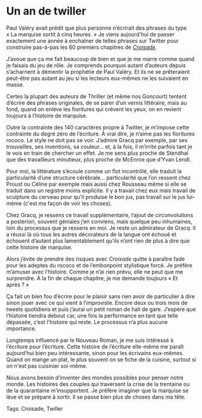 # Un an de twiller

Paul Valéry avait prédit que plus personne n’écrirait des phrases du type « La marquise sortit à cinq heures. » Je viens aujourd'hui de passer exactement une année à enchaîner de telles phrases sur Twitter pour construire pas-à-pas les 60 premiers chapitres de [*Croisade*](http://twiller.tcrouzet.com/).

J’avoue que ça me fait beaucoup de bien et que je me marre comme quand je faisais du jeu de rôle. Je comprends pourquoi autant d’auteurs depuis s’acharnent à démentir la prophétie de Paul Valéry. Et ils ne se prêteraient peut-être pas autant au jeu si les lecteurs eux-mêmes ne les suivaient en masse.

Certes la plupart des auteurs de Thriller (et même nos Goncourt) tentent d’écrire des phrases originales, de se parer d’un vernis littéraire, mais au fond, quand on enlève les fioritures qui crèvent les yeux, on en revient toujours à l’histoire de marquise.

Outre la contrainte des 140 caractères propre à Twitter, je m’impose cette contrainte du degré zéro de l’écriture. À vrai dire, je n’aime pas les fioritures rococo. Le style ne doit pas se voir. J’admire Gracq par exemple, par ses trouvailles, ses inventions, sa couleur… et, à la fois, il m’irrite parfois tant je le vois en train de chercher un effet. Je me sens plus proche de Stendhal que des travailleurs minutieux, plus proche de McEnroe que d’Yvan Lendl.

Pour moi, la littérature s’écoule comme un flot incontrôlé, elle traduit la particularité d’une structure cérébrale… particularité que l’on ressent chez Proust ou Céline par exemple mais aussi chez Rousseau même si elle se traduit dans un registre moins explicite. Il y a travail chez eux mais travail de sculpture du cerveau pour qu'il produise le bon jus, pas travail sur le jus lui-même (c'est ma façon de voir les choses).

Chez Gracq, je ressens ce travail supplémentaire, l’ajout de circonvolutions a posteriori, souvent géniales j’en conviens, mais quelque peu inhumaines, loin du processus que je ressens en moi. Je reste un admirateur de Gracq. Il a réussi là où tous les autres décorateurs de la langue ont échoué et échouent d’autant plus lamentablement qu’ils n’ont rien de plus à dire que cette histoire de marquise.

Alors j’évite de prendre des risques avec *Croisade* quitte à paraître fade pour les adeptes du rococo et de l’embonpoint stylistique forcé. Je préfère m’amuser avec l’histoire. Comme je n’ai rien prévu, elle ne peut que me surprendre. À la fin de chaque chapitre, je me demande toujours « Et après ? »

Ça fait un bien fou d’écrire pour le plaisir sans rien avoir de particulier à dire sinon jouer avec ce qui vient à l’improviste. Encore deux ou trois mois de tweets quotidiens et puis j’aurai un petit roman de hall de gare. J’espère que l’histoire tiendra debout car, une fois la performance en tant que telle dépassée, c’est l'histoire qui reste. Le processus n’a plus aucune importance.

Longtemps influencé par le Nouveau Roman, je me suis intéressé à l’écriture pour l’écriture. Cette histoire de l’écriture elle-même me paraît aujourd’hui bien peu intéressante, sinon pour les écrivains eux-mêmes. Quand on mange un plat, le plus souvent on se fiche de la cuisine, surtout si on n'est pas cuisinier soi-même.

Nous avons besoin d’inventer des mondes possibles pour penser notre monde. Les histoires des couples qui traversent la crise de la trentaine ou de la quarantaine m’insupportent. Je préfère imaginer que la marquise se lève et se prépare à sortir. Il se passe bien plus de choses dans ma tête.

Tags: Croisade, Twiller